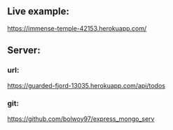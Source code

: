 

## Live example:
https://immense-temple-42153.herokuapp.com/


## Server:

### url:
https://guarded-fjord-13035.herokuapp.com/api/todos

### git:
https://github.com/bolwoy97/express_mongo_serv